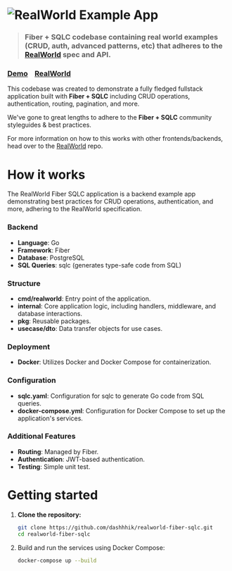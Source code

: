 # ![RealWorld Example App](logo.png)

> ### Fiber + SQLC codebase containing real world examples (CRUD, auth, advanced patterns, etc) that adheres to the [RealWorld](https://github.com/gothinkster/realworld) spec and API.


### [Demo](https://demo.realworld.io/)&nbsp;&nbsp;&nbsp;&nbsp;[RealWorld](https://github.com/gothinkster/realworld)


This codebase was created to demonstrate a fully fledged fullstack application built with **Fiber + SQLC** including CRUD operations, authentication, routing, pagination, and more.

We've gone to great lengths to adhere to the **Fiber + SQLC** community styleguides & best practices.

For more information on how to this works with other frontends/backends, head over to the [RealWorld](https://github.com/gothinkster/realworld) repo.


# How it works

The RealWorld Fiber SQLC application is a backend example app demonstrating best practices for CRUD operations, authentication, and more, adhering to the RealWorld specification.

### Backend
- **Language**: Go
- **Framework**: Fiber
- **Database**: PostgreSQL
- **SQL Queries**: sqlc (generates type-safe code from SQL)

### Structure
- **cmd/realworld**: Entry point of the application.
- **internal**: Core application logic, including handlers, middleware, and database interactions.
- **pkg**: Reusable packages.
- **usecase/dto**: Data transfer objects for use cases.

### Deployment
- **Docker**: Utilizes Docker and Docker Compose for containerization.

### Configuration
- **sqlc.yaml**: Configuration for sqlc to generate Go code from SQL queries.
- **docker-compose.yml**: Configuration for Docker Compose to set up the application's services.

### Additional Features
- **Routing**: Managed by Fiber.
- **Authentication**: JWT-based authentication.
- **Testing**: Simple unit test.

# Getting started

1. **Clone the repository:**
   ```sh
   git clone https://github.com/dashhhik/realworld-fiber-sqlc.git
   cd realworld-fiber-sqlc

2. Build and run the services using Docker Compose:
   ```sh
   docker-compose up --build
   ```


